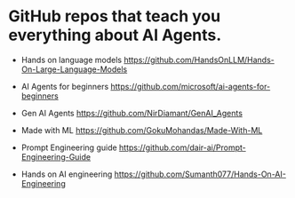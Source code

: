 # GitHub repos that teach you everything about AI Agents.

* Hands on language models
https://github.com/HandsOnLLM/Hands-On-Large-Language-Models

* AI Agents for beginners
https://github.com/microsoft/ai-agents-for-beginners

* Gen AI Agents
https://github.com/NirDiamant/GenAI_Agents

* Made with ML
https://github.com/GokuMohandas/Made-With-ML

* Prompt Engineering guide
https://github.com/dair-ai/Prompt-Engineering-Guide

* Hands on AI engineering
https://github.com/Sumanth077/Hands-On-AI-Engineering

